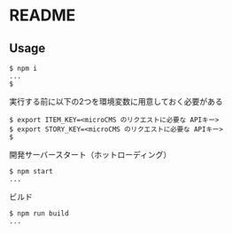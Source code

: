# README

## Usage 

```
$ npm i
...
$
```

実行する前に以下の2つを環境変数に用意しておく必要がある

```
$ export ITEM_KEY=<microCMS のリクエストに必要な APIキー>
$ export STORY_KEY=<microCMS のリクエストに必要な APIキー>
$
```

開発サーバースタート（ホットローディング）

```
$ npm start
...
```

ビルド
```
$ npm run build
...
```
